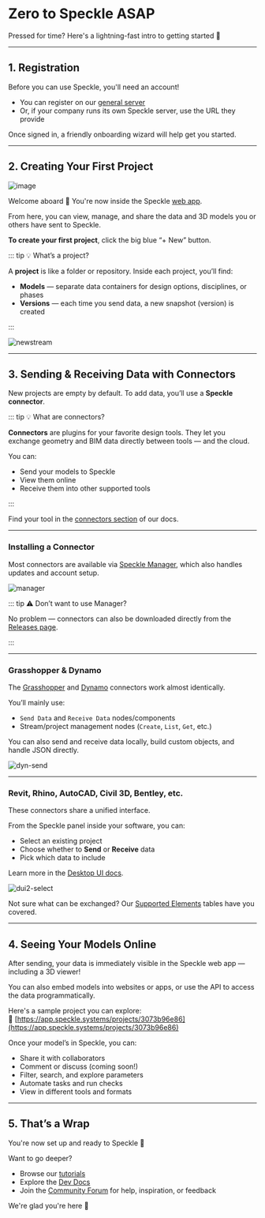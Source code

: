 # Zero to Speckle ASAP

Pressed for time? Here's a lightning-fast intro to getting started 🚀

---

## 1. Registration

Before you can use Speckle, you'll need an account!

- You can register on our [general server](https://app.speckle.systems/)
- Or, if your company runs its own Speckle server, use the URL they provide

Once signed in, a friendly onboarding wizard will help get you started.

---

## 2. Creating Your First Project

![image](https://user-images.githubusercontent.com/2679513/148923228-790246ff-d25a-4c25-966c-e2399b2ea13e.png)

Welcome aboard 🥳 You're now inside the Speckle [web app](/user/web).

From here, you can view, manage, and share the data and 3D models you or others have sent to Speckle.

**To create your first project**, click the big blue “+ New” button.

::: tip 💡 What’s a project?

A **project** is like a folder or repository. Inside each project, you’ll find:

- **Models** — separate data containers for design options, disciplines, or phases
- **Versions** — each time you send data, a new snapshot (version) is created

:::

![newstream](https://user-images.githubusercontent.com/2679513/148924418-4af6e065-97fc-4c9c-b906-5a0d2f0e821a.gif)

---

## 3. Sending & Receiving Data with Connectors

New projects are empty by default. To add data, you’ll use a **Speckle connector**.

::: tip 💡 What are connectors?

**Connectors** are plugins for your favorite design tools. They let you exchange geometry and BIM data directly between tools — and the cloud.

You can:
- Send your models to Speckle
- View them online
- Receive them into other supported tools

:::

Find your tool in the [connectors section](/user/connectors) of our docs.

---

### Installing a Connector

Most connectors are available via [Speckle Manager](https://speckle.systems/download/), which also handles updates and account setup.

![manager](https://user-images.githubusercontent.com/2679513/148925769-e12fe66f-923e-4af8-9eac-166dab1eb21d.gif)

::: tip ⚠️ Don’t want to use Manager?

No problem — connectors can also be downloaded directly from the [Releases page](https://releases.speckle.systems).

:::

---

### Grasshopper & Dynamo

The [Grasshopper](/user/grasshopper) and [Dynamo](/user/dynamo) connectors work almost identically.

You’ll mainly use:
- `Send Data` and `Receive Data` nodes/components
- Stream/project management nodes (`Create`, `List`, `Get`, etc.)

You can also send and receive data locally, build custom objects, and handle JSON directly.

![dyn-send](./img-dyn/dyn-send.gif)

---

### Revit, Rhino, AutoCAD, Civil 3D, Bentley, etc.

These connectors share a unified interface.

From the Speckle panel inside your software, you can:
- Select an existing project
- Choose whether to **Send** or **Receive** data
- Pick which data to include

Learn more in the [Desktop UI docs](/user/ui2).

![dui2-select](https://user-images.githubusercontent.com/2679513/139484851-8038b1c3-e0a5-4585-892e-bc870974f422.gif)

Not sure what can be exchanged? Our [Supported Elements](/user/support-tables) tables have you covered.

---

## 4. Seeing Your Models Online

After sending, your data is immediately visible in the Speckle web app — including a 3D viewer!

You can also embed models into websites or apps, or use the API to access the data programmatically.

Here's a sample project you can explore:  
🔗 [https://app.speckle.systems/projects/3073b96e86](https://app.speckle.systems/projects/3073b96e86)

Once your model’s in Speckle, you can:
- Share it with collaborators
- Comment or discuss (coming soon!)
- Filter, search, and explore parameters
- Automate tasks and run checks
- View in different tools and formats

---

## 5. That’s a Wrap

You're now set up and ready to Speckle 🎉

Want to go deeper?
- Browse our [tutorials](https://speckle.systems/tutorials/)
- Explore the [Dev Docs](/dev/)
- Join the [Community Forum](https://speckle.community/) for help, inspiration, or feedback

We're glad you're here 💙
